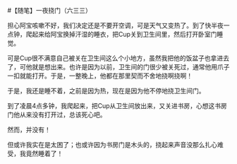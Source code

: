 #【随笔】一夜挠门（六三三）

担心阿宝咳嗽不好，我们决定还是不要开空调，可是天气又变热了。到了快半夜一点钟，爬起来给阿宝换掉汗湿的睡衣，把Cup关到卫生间里，然后打开卧室门睡觉。

可是Cup很不满意自己被关在卫生间这么个小地方，虽然我把他的饭盆子也拿进去了，可他就是想出来。也许是因为以前，卫生间的门很少被关死过，通常他用爪子一扣就能打开。于是，一整晚上，他都在那里契而不舍地挠啊挠啊！

于是，我还是睡不着，之前是因为热，现在是因为他不停地挠卫生间门。

到了凌晨4点多钟，我爬起来，把Cup从卫生间放出来，又关进书房，心想这书房门他从来没有打开过，总该死心吧。

然而，并没有！

但或许我实在是太困了；也或许因为书房门是木头的，挠起来声音没那么扎心难受，我竟然睡着了！